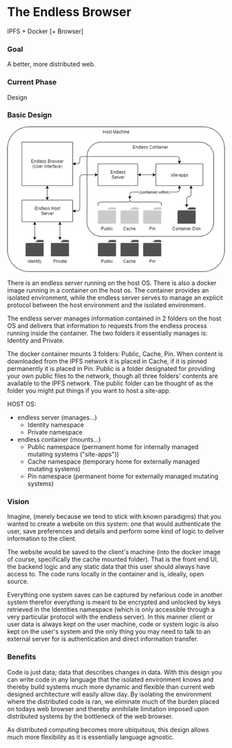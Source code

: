 # The Endless Browser

IPFS + Docker [+ Browser]

### Goal

A better, more distributed web.

### Current Phase

Design

### Basic Design

![Highest Level Diagram](/assets/images/basic_design.png)

There is an endless server running on the host OS. There is also a docker image running in a container on the host os. The container provides an isolated environment, while the endless server serves to manage an explicit protocol between the host environment and the isolated environment.

The endless server manages information contained in 2 folders on the host OS and delivers that information to requests from the endless process running inside the container. The two folders it essentially manages is: Identity and Private.

The docker container mounts 3 folders: Public, Cache, Pin. When content is downloaded from the IPFS network it is placed in Cache, if it is pinned permanently it is placed in Pin. Public is a folder designated for providing your own public files to the network, though all three folders' contents are available to the IPFS network. The public folder can be thought of as the folder you might put things if you want to host a site-app.

HOST OS:
 - endless server (manages...)
   - Identity namespace
   - Private namespace
 - endless container (mounts...)
   - Public namespace (permanent home for internally managed mutating systems ("site-apps"))
   - Cache namespace (temporary home for externally managed mutating systems)
   - Pin namespace (permanent home for externally managed mutating systems)

### Vision

Imagine, (merely because we tend to stick with known paradigms) that you wanted to create a website on this system: one that would authenticate the user, save preferences and details and perform some kind of logic to deliver information to the client.

The website would be saved to the client's machine (into the docker image of course, specifically the cache mounted folder). That is the front end UI, the backend logic and any static data that this user should always have access to. The code runs locally in the container and is, ideally, open source.

Everything one system saves can be captured by nefarious code in another system therefor everything is meant to be encrypted and unlocked by keys retrieved in the Identities namespace (which is only accessible through a very particular protocol with the endless server). In this manner client or user data is always kept on the user machine, code or system logic is also kept on the user's system and the only thing you may need to talk to an external server for is authentication and direct information transfer.

### Benefits

Code is just data; data that describes changes in data. With this design you can write code in any language that the isolated environment knows and thereby build systems much more dynamic and flexible than current web designed architecture will easily allow day. By isolating the environment where the distributed code is ran, we eliminate much of the burden placed on todays web browser and thereby annihilate limitation imposed upon distributed systems by the bottleneck of the web browser.

As distributed computing becomes more ubiquitous, this design allows much more flexibility as it is essentially language agnostic.
